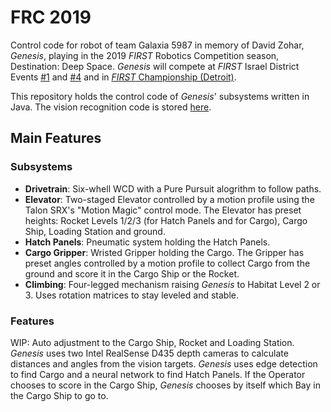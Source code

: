 # FRC 2019
Control code for robot of team Galaxia 5987 in memory of David Zohar, _Genesis_, playing in the 2019 _FIRST_ Robotics Competition season, Destination: Deep Space. _Genesis_ will compete at _FIRST_ Israel District Events [#1](https://www.thebluealliance.com/event/2019isde1) and [#4](https://www.thebluealliance.com/event/2019isde4) and in [_FIRST_ Championship (Detroit)](https://www.thebluealliance.com/event/2019cmpmi).

This repository holds the control code of _Genesis_' subsystems written in Java. The vision recognition code is stored [here](https://github.com/Repulser/FRCVision).

## Main Features
### Subsystems
- **Drivetrain**: Six-whell WCD with a Pure Pursuit alogrithm to follow paths.
- **Elevator**: Two-staged Elevator controlled by a motion profile using the Talon SRX's "Motion Magic" control mode. The Elevator has preset heights: Rocket Levels 1/2/3 (for Hatch Panels and for Cargo), Cargo Ship, Loading Station and ground.
- **Hatch Panels**: Pneumatic system holding the Hatch Panels.
- **Cargo Gripper**: Wristed Gripper holding the Cargo. The Gripper has preset angles controlled by a motion profile to collect Cargo from the ground and score it in the Cargo Ship or the Rocket.
- **Climbing**: Four-legged mechanism raising _Genesis_ to Habitat Level 2 or 3. Uses rotation matrices to stay leveled and stable. 

### Features
WIP: Auto adjustment to the Cargo Ship, Rocket and Loading Station. _Genesis_ uses two Intel RealSense D435 depth cameras to calculate distances and angles from the vision targets. _Genesis_ uses edge detection to find Cargo and a neural network to find Hatch Panels.
If the Operator chooses to score in the Cargo Ship, _Genesis_ chooses by itself which Bay in the Cargo Ship to go to. 

